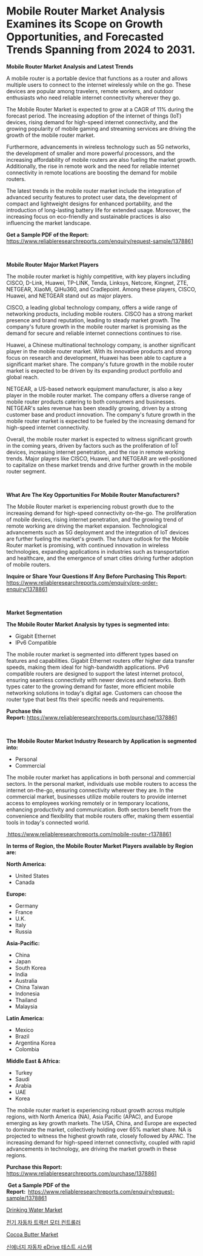 <p><h1>Mobile Router Market Analysis Examines its Scope on Growth Opportunities, and Forecasted Trends Spanning from 2024 to 2031.</h1></p><p><strong>Mobile Router Market Analysis and Latest Trends</strong></p>
<p><p>A mobile router is a portable device that functions as a router and allows multiple users to connect to the internet wirelessly while on the go. These devices are popular among travelers, remote workers, and outdoor enthusiasts who need reliable internet connectivity wherever they go.</p><p>The Mobile Router Market is expected to grow at a CAGR of 11% during the forecast period. The increasing adoption of the internet of things (IoT) devices, rising demand for high-speed internet connectivity, and the growing popularity of mobile gaming and streaming services are driving the growth of the mobile router market.</p><p>Furthermore, advancements in wireless technology such as 5G networks, the development of smaller and more powerful processors, and the increasing affordability of mobile routers are also fueling the market growth. Additionally, the rise in remote work and the need for reliable internet connectivity in remote locations are boosting the demand for mobile routers.</p><p>The latest trends in the mobile router market include the integration of advanced security features to protect user data, the development of compact and lightweight designs for enhanced portability, and the introduction of long-lasting battery life for extended usage. Moreover, the increasing focus on eco-friendly and sustainable practices is also influencing the market landscape.</p></p>
<p><strong>Get a Sample PDF of the Report:&nbsp;</strong> <a href="https://www.reliableresearchreports.com/enquiry/request-sample/1378861">https://www.reliableresearchreports.com/enquiry/request-sample/1378861</a></p>
<p>&nbsp;</p>
<p><strong>Mobile Router Major Market Players</strong></p>
<p><p>The mobile router market is highly competitive, with key players including CISCO, D-Link, Huawei, TP-LINK, Tenda, Linksys, Netcore, Kingnet, ZTE, NETGEAR, XiaoMi, QiHu360, and Cradlepoint. Among these players, CISCO, Huawei, and NETGEAR stand out as major players.</p><p>CISCO, a leading global technology company, offers a wide range of networking products, including mobile routers. CISCO has a strong market presence and brand reputation, leading to steady market growth. The company's future growth in the mobile router market is promising as the demand for secure and reliable internet connections continues to rise.</p><p>Huawei, a Chinese multinational technology company, is another significant player in the mobile router market. With its innovative products and strong focus on research and development, Huawei has been able to capture a significant market share. The company's future growth in the mobile router market is expected to be driven by its expanding product portfolio and global reach.</p><p>NETGEAR, a US-based network equipment manufacturer, is also a key player in the mobile router market. The company offers a diverse range of mobile router products catering to both consumers and businesses. NETGEAR's sales revenue has been steadily growing, driven by a strong customer base and product innovation. The company's future growth in the mobile router market is expected to be fueled by the increasing demand for high-speed internet connectivity.</p><p>Overall, the mobile router market is expected to witness significant growth in the coming years, driven by factors such as the proliferation of IoT devices, increasing internet penetration, and the rise in remote working trends. Major players like CISCO, Huawei, and NETGEAR are well-positioned to capitalize on these market trends and drive further growth in the mobile router segment.</p></p>
<p>&nbsp;</p>
<p><strong>What Are The Key Opportunities For Mobile Router Manufacturers?</strong></p>
<p><p>The Mobile Router market is experiencing robust growth due to the increasing demand for high-speed connectivity on-the-go. The proliferation of mobile devices, rising internet penetration, and the growing trend of remote working are driving the market expansion. Technological advancements such as 5G deployment and the integration of IoT devices are further fueling the market's growth. The future outlook for the Mobile Router market is promising, with continued innovation in wireless technologies, expanding applications in industries such as transportation and healthcare, and the emergence of smart cities driving further adoption of mobile routers.</p></p>
<p><strong>Inquire or Share Your Questions If Any Before Purchasing This Report:</strong> <a href="https://www.reliableresearchreports.com/enquiry/pre-order-enquiry/1378861">https://www.reliableresearchreports.com/enquiry/pre-order-enquiry/1378861</a></p>
<p>&nbsp;</p>
<p><strong>Market Segmentation</strong></p>
<p><strong>The Mobile Router Market Analysis by types is segmented into:</strong></p>
<p><ul><li>Gigabit Ethernet</li><li>IPv6 Compatible</li></ul></p>
<p><p>The mobile router market is segmented into different types based on features and capabilities. Gigabit Ethernet routers offer higher data transfer speeds, making them ideal for high-bandwidth applications. IPv6 compatible routers are designed to support the latest internet protocol, ensuring seamless connectivity with newer devices and networks. Both types cater to the growing demand for faster, more efficient mobile networking solutions in today's digital age. Customers can choose the router type that best fits their specific needs and requirements.</p></p>
<p><strong>Purchase this Report:&nbsp;</strong><a href="https://www.reliableresearchreports.com/purchase/1378861">https://www.reliableresearchreports.com/purchase/1378861</a></p>
<p>&nbsp;</p>
<p><strong>The Mobile Router Market Industry Research by Application is segmented into:</strong></p>
<p><ul><li>Personal</li><li>Commercial</li></ul></p>
<p><p>The mobile router market has applications in both personal and commercial sectors. In the personal market, individuals use mobile routers to access the internet on-the-go, ensuring connectivity wherever they are. In the commercial market, businesses utilize mobile routers to provide internet access to employees working remotely or in temporary locations, enhancing productivity and communication. Both sectors benefit from the convenience and flexibility that mobile routers offer, making them essential tools in today's connected world.</p></p>
<p><a href="https://www.reliableresearchreports.com/mobile-router-r1378861">&nbsp;https://www.reliableresearchreports.com/mobile-router-r1378861</a></p>
<p><strong>In terms of Region, the Mobile Router Market Players available by Region are:</strong></p>
<p>
    <p> <strong> North America: </strong>
        <ul>
            <li>United States</li>
            <li>Canada</li>
        </ul>
        </p> 
    <p> <strong> Europe: </strong>
        <ul>
            <li>Germany</li>
            <li>France</li>
            <li>U.K.</li>
            <li>Italy</li>
            <li>Russia</li>
        </ul>
        </p> 
    <p> <strong> Asia-Pacific: </strong>
        <ul>
            <li>China</li>
            <li>Japan</li>
            <li>South Korea</li>
            <li>India</li>
            <li>Australia</li>
            <li>China Taiwan</li>
            <li>Indonesia</li>
            <li>Thailand</li>
            <li>Malaysia</li>
        </ul>
        </p> 
    <p> <strong> Latin America: </strong>
        <ul>
            <li>Mexico</li>
            <li>Brazil</li>
            <li>Argentina Korea</li>
            <li>Colombia</li>
        </ul>
        </p> 
    <p> <strong> Middle East & Africa: </strong>
        <ul>
            <li>Turkey</li>
            <li>Saudi</li>
            <li>Arabia</li>
            <li>UAE</li>
            <li>Korea</li>
        </ul>
    </p>
    </p>
<p><p>The mobile router market is experiencing robust growth across multiple regions, with North America (NA), Asia Pacific (APAC), and Europe emerging as key growth markets. The USA, China, and Europe are expected to dominate the market, collectively holding over 65% market share. NA is projected to witness the highest growth rate, closely followed by APAC. The increasing demand for high-speed internet connectivity, coupled with rapid advancements in technology, are driving the market growth in these regions.</p></p>
<p><strong>Purchase this Report: </strong><a href="https://www.reliableresearchreports.com/purchase/1378861">https://www.reliableresearchreports.com/purchase/1378861</a></p>
<p>&nbsp;<strong>Get a Sample PDF of the Report:&nbsp;&nbsp;</strong><a href="https://www.reliableresearchreports.com/enquiry/request-sample/1378861">https://www.reliableresearchreports.com/enquiry/request-sample/1378861</a></p>
<p><strong></strong></p>
<p><p><a href="https://github.com/johnbach50/Market-Research-Report-List-4/blob/main/drinking-water-market.md">Drinking Water Market</a></p><p><a href="https://github.com/camron674/Market-Research-Report-List-1/blob/main/7306269163001.md">전기 자동차 트랙션 모터 컨트롤러</a></p><p><a href="https://github.com/pjcfca/Market-Research-Report-List-3/blob/main/cocoa-butter-market.md">Cocoa Butter Market</a></p><p><a href="https://github.com/BrettWeberrt8767765/Market-Research-Report-List-2/blob/main/9969321163000.md">신에너지 자동차 eDrive 테스트 시스템</a></p></p>